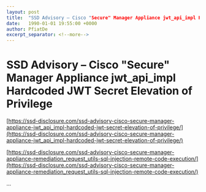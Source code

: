 ```yaml
---
layout: post
title:  "SSD Advisory – Cisco "Secure" Manager Appliance jwt_api_impl Hardcoded JWT Secret Elevation of Privilege"
date:   1990-01-01 19:55:00 +0000
author: PfiatDe
excerpt_separator: <!--more-->
---
```


# SSD Advisory – Cisco "Secure" Manager Appliance jwt_api_impl Hardcoded JWT Secret Elevation of Privilege

[https://ssd-disclosure.com/ssd-advisory-cisco-secure-manager-appliance-jwt_api_impl-hardcoded-jwt-secret-elevation-of-privilege/](https://ssd-disclosure.com/ssd-advisory-cisco-secure-manager-appliance-jwt_api_impl-hardcoded-jwt-secret-elevation-of-privilege/)

[https://ssd-disclosure.com/ssd-advisory-cisco-secure-manager-appliance-remediation_request_utils-sql-injection-remote-code-execution/](https://ssd-disclosure.com/ssd-advisory-cisco-secure-manager-appliance-remediation_request_utils-sql-injection-remote-code-execution/)

...
<!--more-->
